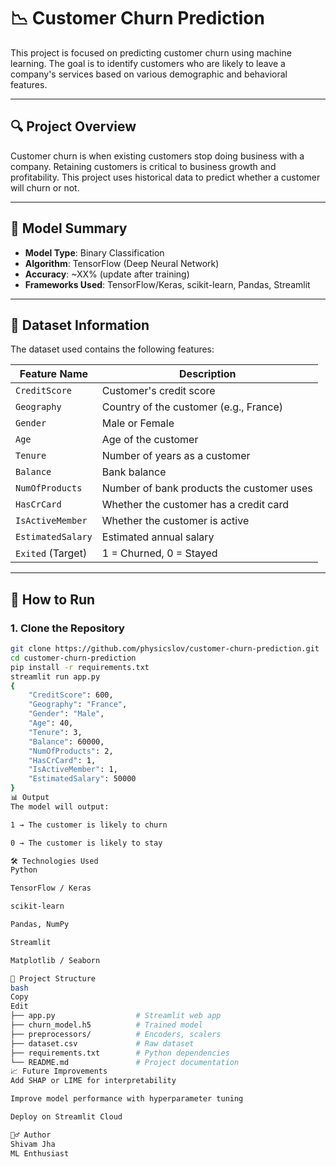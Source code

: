 # 📉 Customer Churn Prediction

This project is focused on predicting customer churn using machine learning. The goal is to identify customers who are likely to leave a company's services based on various demographic and behavioral features.

---

## 🔍 Project Overview

Customer churn is when existing customers stop doing business with a company. Retaining customers is critical to business growth and profitability. This project uses historical data to predict whether a customer will churn or not.

---

## 🧠 Model Summary

- **Model Type**: Binary Classification
- **Algorithm**: TensorFlow (Deep Neural Network)
- **Accuracy**: ~XX% (update after training)
- **Frameworks Used**: TensorFlow/Keras, scikit-learn, Pandas, Streamlit

---

## 📁 Dataset Information

The dataset used contains the following features:

| Feature Name        | Description                                  |
|---------------------|----------------------------------------------|
| `CreditScore`       | Customer's credit score                      |
| `Geography`         | Country of the customer (e.g., France)       |
| `Gender`            | Male or Female                               |
| `Age`               | Age of the customer                          |
| `Tenure`            | Number of years as a customer                |
| `Balance`           | Bank balance                                 |
| `NumOfProducts`     | Number of bank products the customer uses    |
| `HasCrCard`         | Whether the customer has a credit card       |
| `IsActiveMember`    | Whether the customer is active               |
| `EstimatedSalary`   | Estimated annual salary                      |
| `Exited` (Target)   | 1 = Churned, 0 = Stayed                      |

---

## 🚀 How to Run

### 1. Clone the Repository
```bash
git clone https://github.com/physicslov/customer-churn-prediction.git
cd customer-churn-prediction
pip install -r requirements.txt
streamlit run app.py
{
    "CreditScore": 600,
    "Geography": "France",
    "Gender": "Male",
    "Age": 40,
    "Tenure": 3,
    "Balance": 60000,
    "NumOfProducts": 2,
    "HasCrCard": 1,
    "IsActiveMember": 1,
    "EstimatedSalary": 50000
}
📊 Output
The model will output:

1 → The customer is likely to churn

0 → The customer is likely to stay

🛠 Technologies Used
Python

TensorFlow / Keras

scikit-learn

Pandas, NumPy

Streamlit

Matplotlib / Seaborn

📌 Project Structure
bash
Copy
Edit
├── app.py                  # Streamlit web app
├── churn_model.h5          # Trained model
├── preprocessors/          # Encoders, scalers
├── dataset.csv             # Raw dataset
├── requirements.txt        # Python dependencies
└── README.md               # Project documentation
📈 Future Improvements
Add SHAP or LIME for interpretability

Improve model performance with hyperparameter tuning

Deploy on Streamlit Cloud

🙋‍♂️ Author
Shivam Jha
ML Enthusiast 

